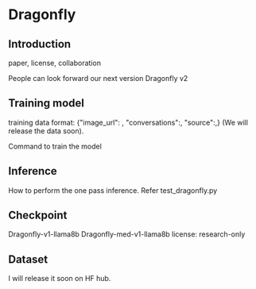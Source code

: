 # Dragonfly


## Introduction
paper, license, collaboration

People can look forward our next version Dragonfly v2

## Training model
training data format:
{"image_url": , "conversations":, "source":,} (We will release the data soon).

Command to train the model

## Inference
How to perform the one pass inference. Refer test_dragonfly.py

## Checkpoint
Dragonfly-v1-llama8b
Dragonfly-med-v1-llama8b
license: research-only

## Dataset
I will release it soon on HF hub. 
